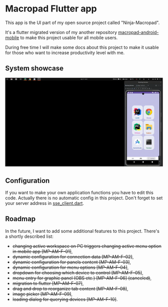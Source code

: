 # Macropad Flutter app

This app is the UI part of my open source project called "Ninja-Macropad".

It's a flutter migrated version of my another repository 
[macropad-android-mobile](https://github.com/komura92/macropad-android-mobile)
to make this project usable for all mobile users.

During free time I will make some docs about this project to make it usable for those who want
to increase productivity level with me.


## System showcase

![Examples of automations](https://github.com/komura92/macropad-android-mobile/blob/master/images/macropad-mobile-gif.gif)

## Configuration

If you want to make your own application functions you have to edit this code.
Actually there is no automatic config in this project.
Don't forget to set your server address in
[sse_client.dart](lib/data/client/sse_client.dart).


## Roadmap

In the future, I want to add some additional features to this project. There's a shortly described list:
- ~~changing active workspace on PC triggers changing active menu option in mobile app [MP-AM-F-01]~~,
- ~~dynamic configuration for connection data [MP-AM-F-02]~~,
- ~~dynamic configuration for panels content [MP-AM-F-03]~~,
- ~~dynamic configuration for menu options [MP-AM-F-04]~~,
- ~~dropdown for choosing which device to control [MP-AM-F-05]~~,
- ~~menu entry for graphic panel (OBS etc.) [MP-AM-F-06] (canceled)~~,
- ~~migration to flutter [MP-AM-F-07]~~,
- ~~drag and drop to reorganize tab content [MP-AM-F-08]~~,
- ~~image picker [MP-AM-F-09]~~,
- ~~loading dialog for querying devices [MP-AM-F-10]~~.
